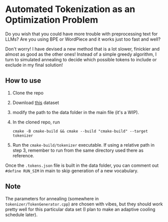 # Automated Tokenization as an Optimization Problem

Do you wish that you could have more trouble with preprocessing text for LLMs? Are you using BPE or WordPiece and it works just too fast and well?

Don't worry! I have devised a new method that is a lot slower, finickier and almost as good as the other ones! Instead of a simple greedy algorithm, I turn to simulated annealing to decide which possible tokens to include or exclude in my final solution!

## How to use

1. Clone the repo
2. Download [this](https://www.kaggle.com/datasets/ltcmdrdata/plain-text-wikipedia-202011?resource=download-directory) dataset
3. modify the path to the data folder in the main file (it's a WIP).
4. In the cloned repo, run

   ```shell
   cmake -B cmake-build && cmake --build "cmake-build" --target tokenizer
   ```

5. Run the `cmake-build/tokenizer` executable. If using a relative path in step 3, remember to run from the same directory used there as reference.

Once the `.tokens.json` file is built in the data folder, you can comment out `#define RUN_SIM` in main to skip generation of a new vocabulary.

## Note
The parameters for annealing (somewhere in `tokenizer/TokenGenerator.cpp`) are chosen with vibes, but they should work pretty well for this particular data set (I plan to make an adaptive cooling schedule later).